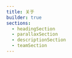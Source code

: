 ```yaml
---
title: 关于
builder: true
sections:
  - headingSection
  - parallaxSection
  - descriptionSection
  - teamSection
---
```

